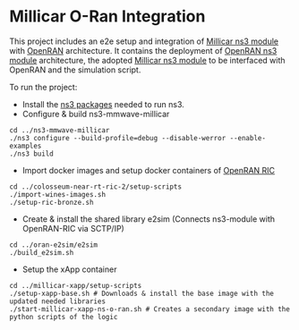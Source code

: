 # Millicar O-Ran Integration

This project includes an e2e setup and integration of [Millicar ns3 module](https://github.com/signetlabdei/millicar) with [OpenRAN](https://openrangym.com/) architecture.
It contains the deployment of [OpenRAN ns3 module](https://openrangym.com/tutorials/ns-o-ran) architecture, the adopted [Millicar ns3 module](https://github.com/signetlabdei/millicar) to be interfaced with OpenRAN and the simulation script. 

To run the project:
- Install the [ns3 packages](https://www.nsnam.org/wiki/Installation) needed to run ns3. 
- Configure & build ns3-mmwave-millicar
```
cd ../ns3-mmwave-millicar
./ns3 configure --build-profile=debug --disable-werror --enable-examples
./ns3 build
```
- Import docker images and setup docker containers of [OpenRAN RIC](https://openrangym.com/tutorials/ns-o-ran)
```
cd ../colosseum-near-rt-ric-2/setup-scripts
./import-wines-images.sh
./setup-ric-bronze.sh
```
- Create & install the shared library e2sim (Connects ns3-module with OpenRAN-RIC via SCTP/IP)
```
cd ../oran-e2sim/e2sim
./build_e2sim.sh
```
- Setup the xApp container
```
cd ../millicar-xapp/setup-scripts
./setup-xapp-base.sh # Downloads & install the base image with the updated needed libraries
./start-millicar-xapp-ns-o-ran.sh # Creates a secondary image with the python scripts of the logic
```



